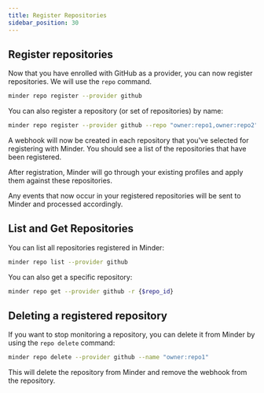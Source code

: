 ```yaml
---
title: Register Repositories
sidebar_position: 30
---
```


## Register repositories

Now that you have enrolled with GitHub as a provider, you can now register repositories. We will use the `repo` command.

```bash
minder repo register --provider github 
```

You can also register a repository (or set of repositories) by name:

```bash
minder repo register --provider github --repo "owner:repo1,owner:repo2"
```

A webhook will now be created in each repository that you've selected for registering with Minder.
You should see a list of the repositories that have been registered.

After registration, Minder will go through your existing profiles and apply them against these repositories.

Any events that now occur in your registered repositories will be sent to Minder and processed accordingly.

## List and Get Repositories

You can list all repositories registered in Minder:

```bash
minder repo list --provider github
```

You can also get a specific repository:

```bash
minder repo get --provider github -r {$repo_id}
```

## Deleting a registered repository

If you want to stop monitoring a repository, you can delete it from Minder by using the `repo delete` command:

```bash
minder repo delete --provider github --name "owner:repo1"
```

This will delete the repository from Minder and remove the webhook from the repository. 
